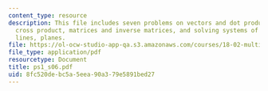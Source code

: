 ```yaml
---
content_type: resource
description: This file includes seven problems on vectors and dot product, determinants,
  cross product, matrices and inverse matrices, and solving systems of linear equations;
  lines, planes.
file: https://ol-ocw-studio-app-qa.s3.amazonaws.com/courses/18-02-multivariable-calculus-spring-2006/8fc520debc5a5eea90a379e5891bed27_ps1_s06.pdf
file_type: application/pdf
resourcetype: Document
title: ps1_s06.pdf
uid: 8fc520de-bc5a-5eea-90a3-79e5891bed27
---
```

